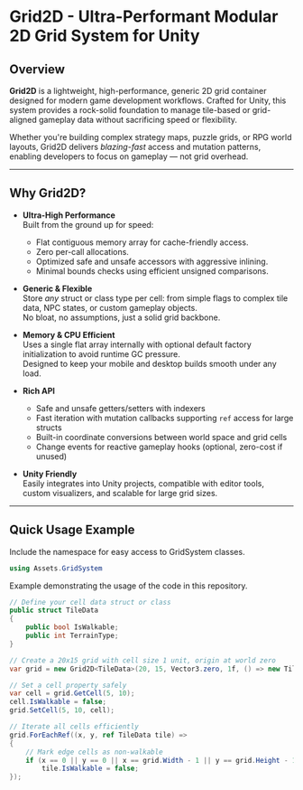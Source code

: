 # Grid2D - Ultra-Performant Modular 2D Grid System for Unity

## Overview

**Grid2D** is a lightweight, high-performance, generic 2D grid container designed for modern game development workflows. Crafted for Unity, this system provides a rock-solid foundation to manage tile-based or grid-aligned gameplay data without sacrificing speed or flexibility.

Whether you're building complex strategy maps, puzzle grids, or RPG world layouts, Grid2D delivers *blazing-fast* access and mutation patterns, enabling developers to focus on gameplay — not grid overhead.

---

## Why Grid2D?

- **Ultra-High Performance**  
  Built from the ground up for speed:  
  - Flat contiguous memory array for cache-friendly access.  
  - Zero per-call allocations.  
  - Optimized safe and unsafe accessors with aggressive inlining.  
  - Minimal bounds checks using efficient unsigned comparisons.  

- **Generic & Flexible**  
  Store *any* struct or class type per cell: from simple flags to complex tile data, NPC states, or custom gameplay objects.  
  No bloat, no assumptions, just a solid grid backbone.

- **Memory & CPU Efficient**  
  Uses a single flat array internally with optional default factory initialization to avoid runtime GC pressure.  
  Designed to keep your mobile and desktop builds smooth under any load.

- **Rich API**  
  - Safe and unsafe getters/setters with indexers  
  - Fast iteration with mutation callbacks supporting `ref` access for large structs  
  - Built-in coordinate conversions between world space and grid cells  
  - Change events for reactive gameplay hooks (optional, zero-cost if unused)  

- **Unity Friendly**  
  Easily integrates into Unity projects, compatible with editor tools, custom visualizers, and scalable for large grid sizes.

---

## Quick Usage Example
Include the namespace for easy access to GridSystem classes.
```csharp
using Assets.GridSystem
```
Example demonstrating the usage of the code in this repository.
```csharp
// Define your cell data struct or class
public struct TileData
{
    public bool IsWalkable;
    public int TerrainType;
}

// Create a 20x15 grid with cell size 1 unit, origin at world zero
var grid = new Grid2D<TileData>(20, 15, Vector3.zero, 1f, () => new TileData { IsWalkable = true });

// Set a cell property safely
var cell = grid.GetCell(5, 10);
cell.IsWalkable = false;
grid.SetCell(5, 10, cell);

// Iterate all cells efficiently
grid.ForEachRef((x, y, ref TileData tile) =>
{
    // Mark edge cells as non-walkable
    if (x == 0 || y == 0 || x == grid.Width - 1 || y == grid.Height - 1)
        tile.IsWalkable = false;
});
